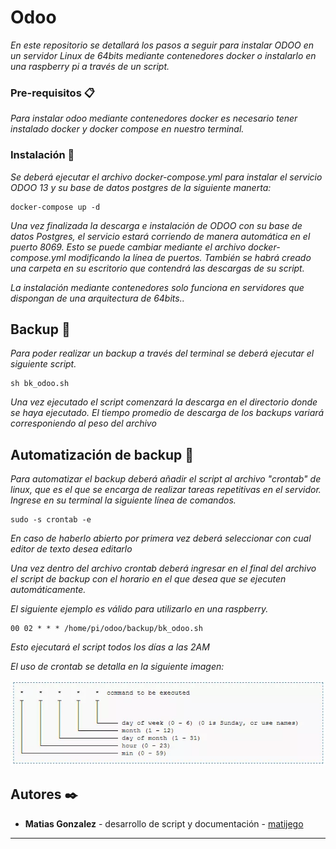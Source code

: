 # Odoo

_En este repositorio se detallará los pasos a seguir para instalar ODOO en un servidor Linux de 64bits mediante contenedores docker o instalarlo en una raspberry pi a través de un script._


### Pre-requisitos 📋

_Para instalar odoo mediante contenedores docker es necesario tener instalado docker y docker compose en nuestro terminal._



### Instalación 🔧

_Se deberá ejecutar el archivo docker-compose.yml para instalar el servicio ODOO 13 y su base de datos postgres de la siguiente manerta:_


```
docker-compose up -d
```


_Una vez finalizada la descarga e instalación de ODOO con su base de datos Postgres, el servicio estará corriendo de manera automática en el puerto 8069. Esto se puede cambiar mediante el archivo docker-compose.yml modificando la línea de puertos. También se habrá creado una carpeta en su escritorio que contendrá las descargas de su script._

_La instalación mediante contenedores solo funciona en servidores que dispongan de una arquitectura de 64bits.._



## Backup 💽
_Para poder realizar un backup a través del terminal se deberá ejecutar el siguiente script._


```
sh bk_odoo.sh
```

_Una vez ejecutado el script comenzará la descarga en el directorio donde se haya ejecutado. El tiempo promedio de descarga de los backups variará corresponiendo al peso del archivo_


## Automatización de backup 🔄
_Para automatizar el backup deberá añadir el script al archivo "crontab" de linux, que es el que se encarga de realizar tareas repetitivas en el servidor._
_Ingrese en su terminal la siguiente línea de comandos._

```
sudo -s crontab -e
```
_En caso de haberlo abierto por primera vez deberá seleccionar con cual editor de texto desea editarlo_

_Una vez dentro del archivo crontab deberá ingresar en el final del archivo el script de backup con el horario en el que desea que se ejecuten automáticamente._

_El siguiente ejemplo es válido para utilizarlo en una raspberry._

```
00 02 * * * /home/pi/odoo/backup/bk_odoo.sh

```
_Esto ejecutará el script todos los días a las 2AM_

_El uso de crontab se detalla en la siguiente imagen:_

![alt text](crontab.jpg)


## Autores ✒️


* **Matias Gonzalez** - desarrollo de script y documentación - [matijego](https://github.com/matijego)




---